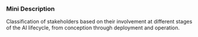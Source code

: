 ### Mini Description

Classification of stakeholders based on their involvement at different stages of the AI lifecycle, from conception through deployment and operation.
